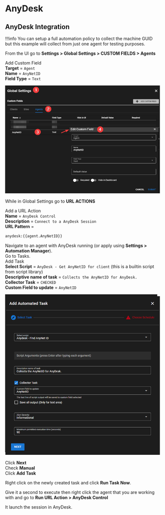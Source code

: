 # AnyDesk

## AnyDesk Integration

!!!info
     You can setup a full automation policy to collect the machine GUID but this example will collect from just one agent for testing purposes.

From the UI go to **Settings > Global Settings > CUSTOM FIELDS > Agents**

Add Custom Field</br>
**Target** = `Agent`</br>
**Name** = `AnyNetID`</br>
**Field Type** = `Text`</br>

![Service Name](images/3rdparty_anydesk1.png)

While in Global Settings go to **URL ACTIONS**

Add a URL Action</br>
**Name** = `AnyDesk Control`</br>
**Description** = `Connect to a AnyDesk Session`</br>
**URL Pattern** =

```html
anydesk:{{agent.AnyNetID}}
```


Navigate to an agent with AnyDesk running (or apply using **Settings > Automation Manager**).</br>
Go to Tasks.</br>
Add Task</br>
**Select Script** = `AnyDesk - Get AnyNetID for client` (this is a builtin script from script library)</br>
**Descriptive name of task** = `Collects the AnyNetID for AnyDesk.`</br>
**Collector Task** = `CHECKED`</br>
**Custom Field to update** = `AnyNetID`</br>

![Service Name](images/3rdparty_anydesk2.png)

Click **Next**</br>
Check **Manual**</br>
Click **Add Task**

Right click on the newly created task and click **Run Task Now**.

Give it a second to execute then right click the agent that you are working with and go to **Run URL Action > AnyDesk Control**

It launch the session in AnyDesk.
